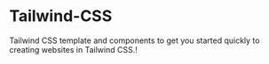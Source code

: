 # Tailwind-CSS
Tailwind CSS template and components to get you started quickly to creating websites in Tailwind CSS.!
